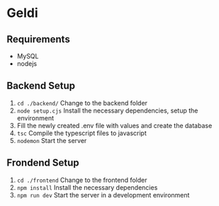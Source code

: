 # Geldi

## Requirements

- MySQL
- nodejs

## Backend Setup

1. ```cd ./backend/``` Change to the backend folder
2. ```node setup.cjs``` Install the necessary dependencies, setup the environment
4. Fill the newly created .env file with values and create the database
5. ```tsc``` Compile the typescript files to javascript
6. ```nodemon``` Start the server

## Frondend Setup

1. ```cd ./frontend``` Change to the frontend folder
2. ```npm install``` Install the necessary dependencies
3. ```npm run dev``` Start the server in a development environment
